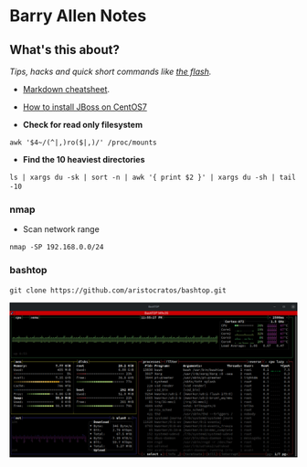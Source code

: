 # Barry Allen Notes

## What's this about?  

_Tips, hacks and quick short commands like [the flash](https://www.dccomics.com/characters/the-flash)._

- [Markdown cheatsheet](https://guides.github.com/pdfs/markdown-cheatsheet-online.pdf).

- [How to install JBoss on CentOS7](https://gist.github.com/darkaxl/d03da9585aabe10e14df29aa912155d8)

- **Check for read only filesystem**
```
awk '$4~/(^|,)ro($|,)/' /proc/mounts
```

- **Find the 10 heaviest directories**
```
ls | xargs du -sk | sort -n | awk '{ print $2 }' | xargs du -sh | tail -10
```

### nmap

- Scan network range
```
nmap -SP 192.168.0.0/24
```

### bashtop

```
git clone https://github.com/aristocratos/bashtop.git
```

![bashtop](https://github.com/rootzilopochtli/sysadmin-notes/blob/master/images/bashtop.png?raw=true)
